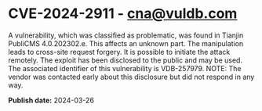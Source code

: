 # CVE-2024-2911 - cna@vuldb.com

A vulnerability, which was classified as problematic, was found in Tianjin PubliCMS 4.0.202302.e. This affects an unknown part. The manipulation leads to cross-site request forgery. It is possible to initiate the attack remotely. The exploit has been disclosed to the public and may be used. The associated identifier of this vulnerability is VDB-257979. NOTE: The vendor was contacted early about this disclosure but did not respond in any way.

**Publish date:** 2024-03-26
